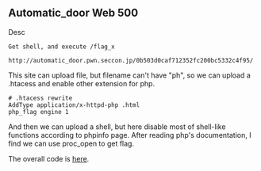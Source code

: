 ## Automatic_door Web 500

Desc

```
Get shell, and execute /flag_x

http://automatic_door.pwn.seccon.jp/0b503d0caf712352fc200bc5332c4f95/
```

This site can upload file, but filename can't have "ph", so we can upload a .htacess and enable other extension for php.

```
# .htacess rewrite
AddType application/x-httpd-php .html
php_flag engine 1
```

And then we can upload a shell, but here disable most of shell-like functions according to phpinfo page. After reading php's documentation, I find we can use proc_open to get flag.

The overall code is [here](https://github.com/LyleMi/CTF/blob/master/2017/seccon/automatic_door/index.py).
